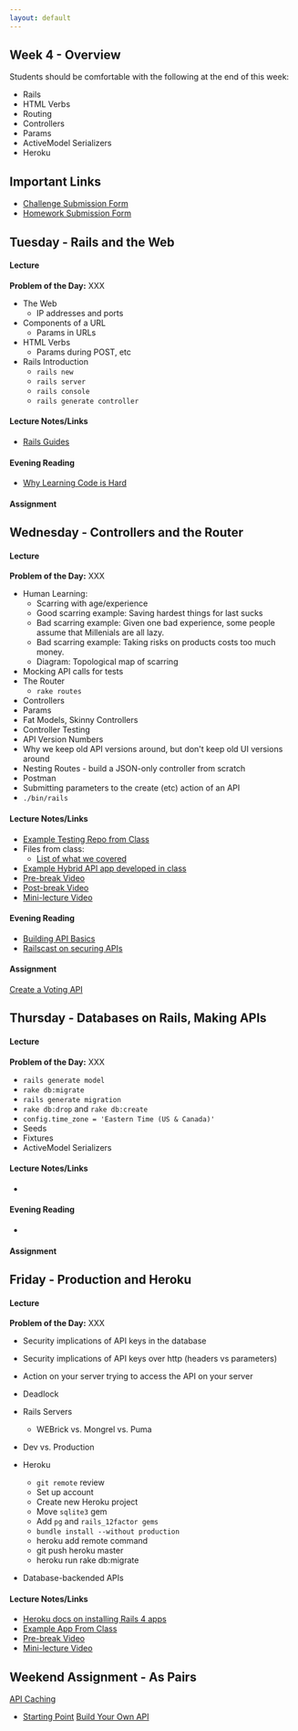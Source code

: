 ```yaml
---
layout: default
---
```


## Week 4 - Overview

Students should be comfortable with the following at the end of this week:

* Rails
* HTML Verbs
* Routing
* Controllers
* Params
* ActiveModel Serializers
* Heroku


## Important Links

* [Challenge Submission Form](http://goo.gl/forms/OzzXZL6iEF)
* [Homework Submission Form](http://goo.gl/forms/o9so3mi9Sd)


## Tuesday - Rails and the Web

#### Lecture

**Problem of the Day:** XXX

* The Web
  * IP addresses and ports
* Components of a URL
  * Params in URLs
* HTML Verbs
  * Params during POST, etc
* Rails Introduction
  * `rails new`
  * `rails server`
  * `rails console`
  * `rails generate controller`

#### Lecture Notes/Links

* [Rails Guides](http://guides.rubyonrails.org/index.html)

#### Evening Reading

* [Why Learning Code is Hard](http://www.vikingcodeschool.com/posts/why-learning-to-code-is-so-damn-hard)

#### Assignment




## Wednesday - Controllers and the Router

#### Lecture

**Problem of the Day:** XXX

* Human Learning:
  * Scarring with age/experience
  * Good scarring example: Saving hardest things for last sucks
  * Bad scarring example: Given one bad experience, some people assume that Millenials are all lazy.
  * Bad scarring example: Taking risks on products costs too much money.
  * Diagram: Topological map of scarring
* Mocking API calls for tests
* The Router
  * `rake routes`
* Controllers
* Params
* Fat Models, Skinny Controllers
* Controller Testing
* API Version Numbers
* Why we keep old API versions around, but don't keep old UI versions around
* Nesting Routes - build a JSON-only controller from scratch
* Postman
* Submitting parameters to the create (etc) action of an API
* `./bin/rails`

#### Lecture Notes/Links

* [Example Testing Repo from Class](https://github.com/tiyd-rails-2015-01/testing_example)
* Files from class:
  * [List of what we covered](https://github.com/tiyd-rails-2015-01/testing_example/test_types.md)
* [Example Hybrid API app developed in class](https://github.com/tiyd-rails-2015-01/api_creation_example)
* [Pre-break Video](https://www.youtube.com/watch?v=D7Rmj4jTCOc)
* [Post-break Video](https://www.youtube.com/watch?v=a5fJ6-CMkmY)
* [Mini-lecture Video](http://youtu.be/zZ1RB5UgVLE)

#### Evening Reading

* [Building API Basics](http://www.theodinproject.com/ruby-on-rails/apis-and-building-your-own)
* [Railscast on securing APIs](http://railscasts.com/episodes/352-securing-an-api)

#### Assignment

[Create a Voting API](https://github.com/tiyd-rails-2015-01/voting_api)


## Thursday - Databases on Rails, Making APIs

#### Lecture

**Problem of the Day:** XXX

* `rails generate model`
* `rake db:migrate`
* `rails generate migration`
* `rake db:drop` and `rake db:create`
* `config.time_zone = 'Eastern Time (US & Canada)'`
* Seeds
* Fixtures
* ActiveModel Serializers


#### Lecture Notes/Links

*

#### Evening Reading

*

#### Assignment




## Friday - Production and Heroku

#### Lecture

**Problem of the Day:** XXX

* Security implications of API keys in the database
* Security implications of API keys over http (headers vs parameters)
* Action on your server trying to access the API on your server
* Deadlock
* Rails Servers
  * WEBrick vs. Mongrel vs. Puma
* Dev vs. Production
* Heroku
  * `git remote` review
  * Set up account
  * Create new Heroku project
  * Move `sqlite3` gem
  * Add `pg` and `rails_12factor gems`
  * `bundle install --without production`
  * heroku add remote command
  * git push heroku master
  * heroku run rake db:migrate

* Database-backended APIs

#### Lecture Notes/Links

* [Heroku docs on installing Rails 4 apps](https://devcenter.heroku.com/articles/rails4)
* [Example App From Class](https://github.com/tiyd-rails-2015-01/db_backed_api_example)
* [Pre-break Video](http://youtu.be/MvX_XPAMpfI)
* [Mini-lecture Video](http://youtu.be/PXCm6K4CVh4)

## Weekend Assignment - As Pairs

[API Caching](https://github.com/tiyd-rails-2015-01/api_caching)
  * [Starting Point](https://github.com/tiyd-rails-2015-01/database_api_starting_point)
[Build Your Own API](https://github.com/tiyd-rails-2015-01/novel_api)
